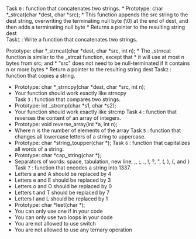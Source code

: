 Task `0` :  function that concatenates two strings.
       * Prototype: char *_strcat(char *dest, char *src);
       * This function appends the src string to the dest string, overwriting the terminating null byte (\0) at the end of dest, and then adds a terminating null byte
       * Returns a pointer to the resulting string dest            
Task`1` : Write a function that concatenates two strings.

Prototype: char *_strncat(char *dest, char *src, int n);
       * The _strncat function is similar to the _strcat function, except that
       * it will use at most n bytes from src; and
       * "src" does not need to be null-terminated if it contains n or more bytes
       * Return a pointer to the resulting string dest
Task`2` :  function that copies a string.

* Prototype: char *_strncpy(char *dest, char *src, int n);
* Your function should work exactly like strncpy   
Task `3` : function that compares two strings.
* Prototype: int _strcmp(char *s1, char *s2);
* Your function should work exactly like strcmp
Task `4` : function that reverses the content of an array of integers.
* Prototype: void reverse_array(int *a, int n);
* Where n is the number of elements of the array
Task `5` : function that changes all lowercase letters of a string to uppercase.
* Prototype: char *string_toupper(char *);
Task `6` : function that capitalizes all words of a string.
* Prototype: char *cap_string(char *);
* Separators of words: space, tabulation, new line, ,, ;, ., !, ?, ", (, ), {, and }
Task `7` : function that encodes a string into 1337.
* Letters a and A should be replaced by 4
* Letters e and E should be replaced by 3
* Letters o and O should be replaced by 0
* Letters t and T should be replaced by 7
* Letters l and L should be replaced by 1
* Prototype: char *leet(char *);
* You can only use one if in your code
* You can only use two loops in your code
* You are not allowed to use switch
* You are not allowed to use any ternary operation
